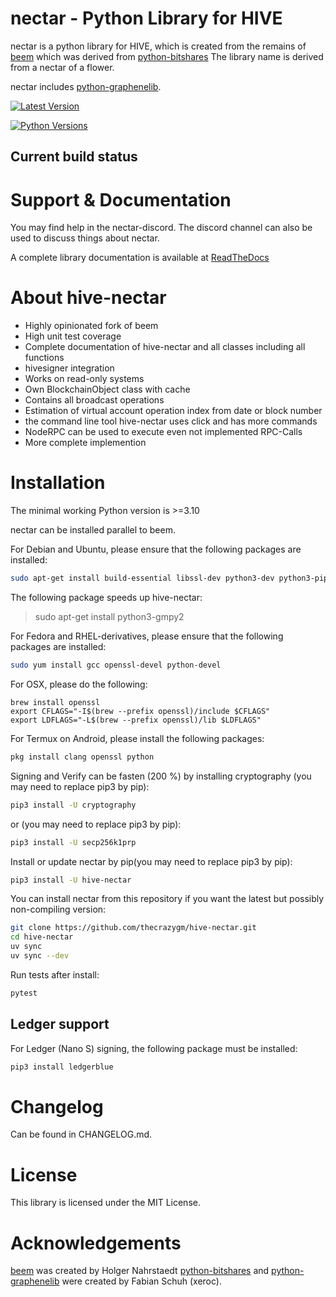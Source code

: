 # nectar - Python Library for HIVE

nectar is a python library for HIVE, which is
created from the remains of [beem](https://github.com/holgern/beem) which was derived from [python-bitshares](https://github.com/xeroc/python-bitshares)
The library name is derived from a nectar of a flower.

nectar includes [python-graphenelib](https://github.com/xeroc/python-graphenelib).

[![Latest Version](https://img.shields.io/pypi/v/hive-nectar.svg)](https://pypi.python.org/pypi/hive-nectar/)

[![Python Versions](https://img.shields.io/pypi/pyversions/hive-nectar.svg)](https://pypi.python.org/pypi/hive-nectar/)

## Current build status

# Support & Documentation

You may find help in the nectar-discord. The discord channel can also be used to discuss things about nectar.

A complete library documentation is available at [ReadTheDocs](https://hive-nectar.readthedocs.io/en/latest/)

# About hive-nectar

- Highly opinionated fork of beem
- High unit test coverage
- Complete documentation of hive-nectar and all classes including all functions
- hivesigner integration
- Works on read-only systems
- Own BlockchainObject class with cache
- Contains all broadcast operations
- Estimation of virtual account operation index from date or block number
- the command line tool hive-nectar uses click and has more commands
- NodeRPC can be used to execute even not implemented RPC-Calls
- More complete implemention

# Installation

The minimal working Python version is >=3.10

nectar can be installed parallel to beem.

For Debian and Ubuntu, please ensure that the following packages are installed:

```bash
sudo apt-get install build-essential libssl-dev python3-dev python3-pip python3-setuptools
```

The following package speeds up hive-nectar:

> sudo apt-get install python3-gmpy2

For Fedora and RHEL-derivatives, please ensure that the following
packages are installed:

```bash
sudo yum install gcc openssl-devel python-devel
```

For OSX, please do the following:

    brew install openssl
    export CFLAGS="-I$(brew --prefix openssl)/include $CFLAGS"
    export LDFLAGS="-L$(brew --prefix openssl)/lib $LDFLAGS"

For Termux on Android, please install the following packages:

```bash
pkg install clang openssl python
```

Signing and Verify can be fasten (200 %) by installing cryptography (you
may need to replace pip3 by pip):

```bash
pip3 install -U cryptography
```

or (you may need to replace pip3 by pip):

```bash
pip3 install -U secp256k1prp
```

Install or update nectar by pip(you may need to replace pip3 by pip):

```bash
pip3 install -U hive-nectar
```

You can install nectar from this repository if you want the latest but
possibly non-compiling version:

```bash
git clone https://github.com/thecrazygm/hive-nectar.git
cd hive-nectar
uv sync
uv sync --dev
```

Run tests after install:

```bash
pytest
```

## Ledger support

For Ledger (Nano S) signing, the following package must be installed:

```bash
pip3 install ledgerblue
```

# Changelog

Can be found in CHANGELOG.md.

# License

This library is licensed under the MIT License.

# Acknowledgements

[beem](https://github.com/holgern/beem) was created by Holger Nahrstaedt
[python-bitshares](https://github.com/xeroc/python-bitshares) and [python-graphenelib](https://github.com/xeroc/python-graphenelib) were created by Fabian Schuh (xeroc).
